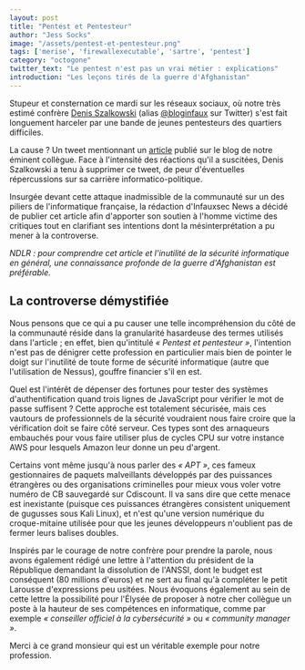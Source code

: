 ```yaml
---
layout: post
title: "Pentest et Pentesteur"
author: "Jess Socks"
image: "/assets/pentest-et-pentesteur.png"
tags: ['merise', 'firewallexecutable', 'sartre', 'pentest']
category: "octogone"
twitter_text: "Le pentest n'est pas un vrai métier : explications"
introduction: "Les leçons tirés de la guerre d'Afghanistan"
---
```


Stupeur et consternation ce mardi sur les réseaux sociaux, où notre très estimé
confrère [Denis Szalkowski](https://www.dsfc.net/) (alias
[@bloginfaux](https://twitter.com/bloginfo) sur Twitter) s'est fait longuement
harceler par une bande de jeunes pentesteurs des quartiers difficiles.

La cause ? Un tweet mentionnant un
[article](https://www.dsfc.net/infrastructure/securite/pentest-et-pentesteur/)
publié sur le blog de notre éminent collègue. Face à l'intensité des réactions
qu'il a suscitées, Denis Szalkowski a tenu à supprimer ce tweet, de peur
d'éventuelles répercussions sur sa carrière informatico-politique.

Insurgée devant cette attaque inadmissible de la communauté sur un des piliers
de l'informatique française, la rédaction d'Infauxsec News a décidé de publier
cet article afin d'apporter son soutien à l'homme victime des critiques tout en
clarifiant ses intentions dont la mésinterprétation a pu mener à la controverse.

*NDLR : pour comprendre cet article et l'inutilité de la sécurité informatique
en général, une connaissance profonde de la guerre d'Afghanistan est
préférable.*

## La controverse démystifiée

Nous pensons que ce qui a pu causer une telle incompréhension du côté de la
communauté réside dans la granularité hasardeuse des termes utilisés dans
l'article ; en effet, bien qu'intitulé *« Pentest et pentesteur »*, l'intention
n'est pas de dénigrer cette profession en particulier mais bien de pointer le
doigt sur l'inutilité de toute forme de sécurité informatique (autre que
l'utilisation de Nessus), gouffre financier s'il en est.

Quel est l'intérêt de dépenser des fortunes pour tester des systèmes
d'authentification quand trois lignes de JavaScript pour vérifier le mot de
passe suffisent ? Cette approche est totalement sécurisée, mais ces vautours de
professionnels de la sécurité voudraient nous faire croire que la vérification
doit se faire côté serveur. Ces types sont des arnaqueurs embauchés pour vous
faire utiliser plus de cycles CPU sur votre instance AWS pour lesquels Amazon
leur donne un peu d'argent.

Certains vont même jusqu'à nous parler des *« APT »*, ces fameux gestionnaires
de paquets malveillants développés par des puissances étrangères ou des
organisations criminelles pour mieux vous voler votre numéro de CB sauvegardé
sur Cdiscount. Il va sans dire que cette menace est inexistante (puisque ces
puissances étrangères consistent uniquement de gugusses sous Kali Linux), et
n'est qu'une version numérique du croque-mitaine utilisée pour que les jeunes
développeurs n'oublient pas de fermer leurs balises doubles.


Inspirés par le courage de notre confrère pour prendre la parole, nous avons
également rédigé une lettre à l'attention du président de la République
demandant la dissolution de l'ANSSI, dont le budget est conséquent (80 millions
d'euros) et ne sert au final qu'à compléter le petit Larousse d'expressions peu
usitées. Nous évoquons également au sein de cette lettre la possibilité pour
l'Élysée de proposer à notre cher collègue un poste à la hauteur de ses
compétences en informatique, comme par exemple *« conseiller officiel à la
cybersécurité »* ou *« community manager »*.

Merci à ce grand monsieur qui est un véritable exemple pour notre profession.
